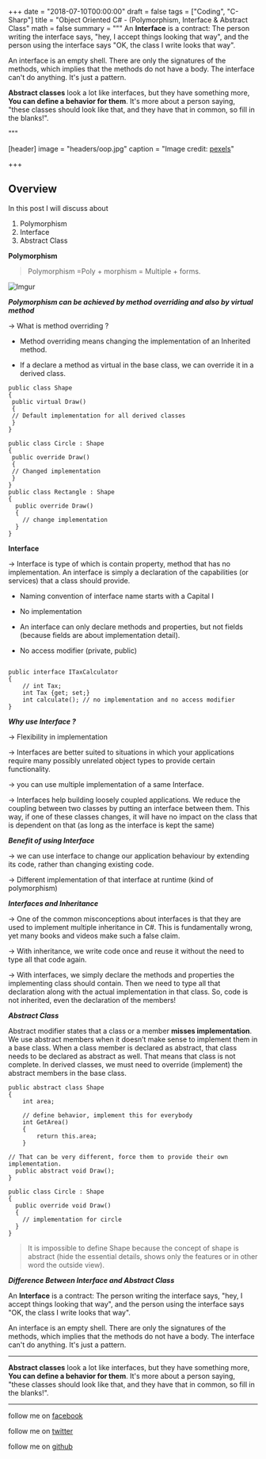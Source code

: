 +++
date = "2018-07-10T00:00:00"
draft = false
tags = ["Coding", "C-Sharp"]
title = "Object Oriented C# - (Polymorphism, Interface & Abstract Class"
math = false
summary = """
An **Interface** is a contract: The person writing the interface says, "hey, I accept things looking that way", and the person using the interface says "OK, the class I write looks that way".

An interface is an empty shell. There are only the signatures of the methods, which implies that the methods do not have a body. The interface can't do anything. It's just a pattern.

**Abstract classes** look a lot like interfaces, but they have something more, **You can define a behavior for them**. It's more about a person saying, "these classes should look like that, and they have that in common, so fill in the blanks!".

"""

[header]
image = "headers/oop.jpg"
caption = "Image credit: [pexels](www.pexels.com)"

+++
## Overview

In this post I will discuss about

 1. Polymorphism  
 2. Interface
 3. Abstract Class 
 
**Polymorphism**

> Polymorphism =Poly + morphism = Multiple + forms.

![Imgur](https://i.imgur.com/3Bf7vcg.jpg)

***Polymorphism can be achieved by method overriding and also by virtual method***

→ What is method overriding ? 

- Method overriding means changing the implementation of an Inherited method.

- If a declare a method as virtual in the base class, we can override it in a derived class.


```
public class Shape
{
 public virtual Draw()
 {
 // Default implementation for all derived classes
 }
}

public class Circle : Shape
{
 public override Draw()
 {
 // Changed implementation
 }
}
public class Rectangle : Shape
{
  public override Draw()
  {
    // change implementation
  }
}

```

**Interface**

→ Interface is type of which is contain property, method that has no implementation. An interface is simply a declaration of the capabilities (or services) that a class should provide.

- Naming convention of interface name starts with a Capital I
 
- No implementation 

- An interface can only declare methods and properties, but not fields (because fields are about implementation detail).

- No access modifier (private, public) 

```

public interface ITaxCalculator 
{
    // int Tax;	
    int Tax {get; set;}
    int calculate(); // no implementation and no access modifier 
}

```

***Why use Interface ?***

→ Flexibility in implementation 

→ Interfaces are better suited to situations in which your applications require many possibly unrelated object types to provide certain functionality.

→ you can use multiple implementation of a same Interface. 

→ Interfaces help building loosely coupled applications. We reduce the coupling between
two classes by putting an interface between them. This way, if one of these classes
changes, it will have no impact on the class that is dependent on that (as long as the
interface is kept the same)

***Benefit of using Interface***

→ we can use interface to change our application behaviour by extending its code, rather than changing existing code.

→ Different implementation of that interface at runtime (kind of polymorphism) 


***Interfaces and Inheritance***

→ One of the common misconceptions about interfaces is that they are used to
implement multiple inheritance in C#. This is fundamentally wrong, yet many books
and videos make such a false claim.

→  With inheritance, we write code once and reuse it without the need to type all that
code again.

→  With interfaces, we simply declare the methods and properties the implementing class should contain. Then we need to type all that declaration along with the actual implementation in that class. So, code is not inherited, even the declaration of the members!


***Abstract Class***

Abstract modifier states that a class or a member __misses implementation__. We use abstract members when it doesn’t make sense to implement them in a base class. When a class member is declared as abstract, that class needs to be declared as abstract as well. That means that class is not complete. In derived classes, we must need to override (implement) the abstract members in the base class.

```
public abstract class Shape
{
	int area;
	
	// define behavior, implement this for everybody
	int GetArea()
	{
		return this.area;
	}
	
// That can be very different, force them to provide their own implementation.
  public abstract void Draw(); 
}

public class Circle : Shape
{
  public override void Draw()
  {
    // implementation for circle 
  }
}
```

>It is impossible to define Shape because the concept of shape is abstract (hide the essential details, shows only the features or in other word the outside view).

***Difference Between Interface and Abstract Class***

An **Interface** is a contract: The person writing the interface says, "hey, I accept things looking that way", and the person using the interface says "OK, the class I write looks that way".

An interface is an empty shell. There are only the signatures of the methods, which implies that the methods do not have a body. The interface can't do anything. It's just a pattern.

----------
**Abstract classes** look a lot like interfaces, but they have something more, **You can define a behavior for them**. It's more about a person saying, "these classes should look like that, and they have that in common, so fill in the blanks!".

------------------


follow me on [facebook](https://www.facebook.com/shohan4556) 

follow me on [twitter](https://www.twitter.com/shohan4556) 

follow me on [github](https://www.github.com/shohan4556) 


